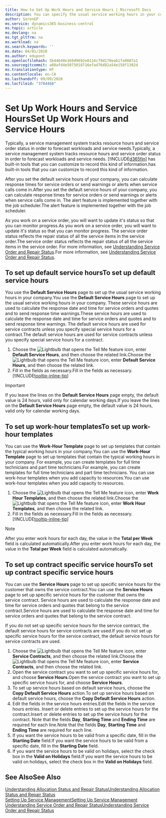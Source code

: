 ```yaml
---
title: How to Set Up Work Hours and Service Hours | Microsoft Docs
description: You can specify the usual service working hours in your company. These service hours are used to calculate the response date and time for service orders and quotes, and to send response time warnings.
author: SorenGP
ms.service: dynamics365-business-central
ms.topic: article
ms.devlang: na
ms.tgt_pltfrm: na
ms.workload: na
ms.search.keywords: ''
ms.date: 04/01/2020
ms.author: edupont
ms.openlocfilehash: 5b44648e169d9692e0124c79d170eab1fa9087a1
ms.sourcegitcommit: a80afd4e5075018716efad76d82a54e158f1392d
ms.translationtype: HT
ms.contentlocale: en-CA
ms.lasthandoff: 09/09/2020
ms.locfileid: "3784468"
---
```

# <a name="set-up-work-hours-and-service-hours"></a><span data-ttu-id="1e08b-104">Set Up Work Hours and Service Hours</span><span class="sxs-lookup"><span data-stu-id="1e08b-104">Set Up Work Hours and Service Hours</span></span>
<span data-ttu-id="1e08b-105">Typically, a service management system tracks resource hours and service order status in order to forecast workloads and service needs.</span><span class="sxs-lookup"><span data-stu-id="1e08b-105">Typically, a service management system tracks resource hours and service order status in order to forecast workloads and service needs.</span></span> [!INCLUDE[d365fin](includes/d365fin_md.md)] <span data-ttu-id="1e08b-106">has built-in tools that you can customize to record this kind of information.</span><span class="sxs-lookup"><span data-stu-id="1e08b-106">has built-in tools that you can customize to record this kind of information.</span></span>  
  
<span data-ttu-id="1e08b-107">After you set the default service hours of your company, you can calculate response times for service orders or send warnings or alerts when service calls come in.</span><span class="sxs-lookup"><span data-stu-id="1e08b-107">After you set the default service hours of your company, you can calculate response times for service orders or send warnings or alerts when service calls come in.</span></span> <span data-ttu-id="1e08b-108">The alert feature is implemented together with the job scheduler.</span><span class="sxs-lookup"><span data-stu-id="1e08b-108">The alert feature is implemented together with the job scheduler.</span></span>   
  
<span data-ttu-id="1e08b-109">As you work on a service order, you will want to update it's status so that you can monitor progress.</span><span class="sxs-lookup"><span data-stu-id="1e08b-109">As you work on a service order, you will want to update it's status so that you can monitor progress.</span></span> <span data-ttu-id="1e08b-110">The service order status reflects the repair status of all the service items in the service order.</span><span class="sxs-lookup"><span data-stu-id="1e08b-110">The service order status reflects the repair status of all the service items in the service order.</span></span> <span data-ttu-id="1e08b-111">For more information, see [Understanding Service Order and Repair Status](service-order-repair-status.md).</span><span class="sxs-lookup"><span data-stu-id="1e08b-111">For more information, see [Understanding Service Order and Repair Status](service-order-repair-status.md).</span></span> 

## <a name="to-set-up-default-service-hours"></a><span data-ttu-id="1e08b-112">To set up default service hours</span><span class="sxs-lookup"><span data-stu-id="1e08b-112">To set up default service hours</span></span>  
<span data-ttu-id="1e08b-113">You use the **Default Service Hours** page to set up the usual service working hours in your company.</span><span class="sxs-lookup"><span data-stu-id="1e08b-113">You use the **Default Service Hours** page to set up the usual service working hours in your company.</span></span> <span data-ttu-id="1e08b-114">These service hours are used to calculate the response date and time for service orders and quotes and to send response time warnings.</span><span class="sxs-lookup"><span data-stu-id="1e08b-114">These service hours are used to calculate the response date and time for service orders and quotes and to send response time warnings.</span></span> <span data-ttu-id="1e08b-115">The default service hours are used for service contracts unless you specify special service hours for a contract.</span><span class="sxs-lookup"><span data-stu-id="1e08b-115">The default service hours are used for service contracts unless you specify special service hours for a contract.</span></span>  
  
1. <span data-ttu-id="1e08b-116">Choose the ![Lightbulb that opens the Tell Me feature](media/ui-search/search_small.png "Tell me what you want to do") icon, enter **Default Service Hours**, and then choose the related link.</span><span class="sxs-lookup"><span data-stu-id="1e08b-116">Choose the ![Lightbulb that opens the Tell Me feature](media/ui-search/search_small.png "Tell me what you want to do") icon, enter **Default Service Hours**, and then choose the related link.</span></span>  
2. <span data-ttu-id="1e08b-117">Fill in the fields as necessary.</span><span class="sxs-lookup"><span data-stu-id="1e08b-117">Fill in the fields as necessary.</span></span> [!INCLUDE[tooltip-inline-tip](includes/tooltip-inline-tip_md.md)]  
  
> [!IMPORTANT]  
>  <span data-ttu-id="1e08b-118">If you leave the lines on the **Default Service Hours** page empty, the default value is 24 hours, valid only for calendar working days.</span><span class="sxs-lookup"><span data-stu-id="1e08b-118">If you leave the lines on the **Default Service Hours** page empty, the default value is 24 hours, valid only for calendar working days.</span></span>  
  
## <a name="to-set-up-work-hour-templates"></a><span data-ttu-id="1e08b-119">To set up work-hour templates</span><span class="sxs-lookup"><span data-stu-id="1e08b-119">To set up work-hour templates</span></span>
<span data-ttu-id="1e08b-120">You can use the **Work-Hour Template** page to set up templates that contain the typical working hours in your company.</span><span class="sxs-lookup"><span data-stu-id="1e08b-120">You can use the **Work-Hour Template** page to set up templates that contain the typical working hours in your company.</span></span> <span data-ttu-id="1e08b-121">For example, you can create templates for full time technicians and part time technicians.</span><span class="sxs-lookup"><span data-stu-id="1e08b-121">For example, you can create templates for full time technicians and part time technicians.</span></span> <span data-ttu-id="1e08b-122">You can use work-hour templates when you add capacity to resources.</span><span class="sxs-lookup"><span data-stu-id="1e08b-122">You can use work-hour templates when you add capacity to resources.</span></span>  
  
1. <span data-ttu-id="1e08b-123">Choose the ![Lightbulb that opens the Tell Me feature](media/ui-search/search_small.png "Tell me what you want to do") icon, enter **Work Hour Templates**, and then choose the related link.</span><span class="sxs-lookup"><span data-stu-id="1e08b-123">Choose the ![Lightbulb that opens the Tell Me feature](media/ui-search/search_small.png "Tell me what you want to do") icon, enter **Work Hour Templates**, and then choose the related link.</span></span>  
2. <span data-ttu-id="1e08b-124">Fill in the fields as necessary.</span><span class="sxs-lookup"><span data-stu-id="1e08b-124">Fill in the fields as necessary.</span></span> [!INCLUDE[tooltip-inline-tip](includes/tooltip-inline-tip_md.md)]  
  
> [!Note]
> <span data-ttu-id="1e08b-125">After you enter work hours for each day, the value in the **Total per Week** field is calculated automatically.</span><span class="sxs-lookup"><span data-stu-id="1e08b-125">After you enter work hours for each day, the value in the **Total per Week** field is calculated automatically.</span></span>  

## <a name="to-set-up-contract-specific-service-hours"></a><span data-ttu-id="1e08b-126">To set up contract specific service hours</span><span class="sxs-lookup"><span data-stu-id="1e08b-126">To set up contract specific service hours</span></span>  
<span data-ttu-id="1e08b-127">You can use the **Service Hours** page to set up specific service hours for the customer that owns the service contract.</span><span class="sxs-lookup"><span data-stu-id="1e08b-127">You can use the **Service Hours** page to set up specific service hours for the customer that owns the service contract.</span></span> <span data-ttu-id="1e08b-128">Service hours are used to calculate the response date and time for service orders and quotes that belong to the service contract.</span><span class="sxs-lookup"><span data-stu-id="1e08b-128">Service hours are used to calculate the response date and time for service orders and quotes that belong to the service contract.</span></span>  
  
<span data-ttu-id="1e08b-129">If you do not set up specific service hours for the service contract, the default service hours for service contracts are used.</span><span class="sxs-lookup"><span data-stu-id="1e08b-129">If you do not set up specific service hours for the service contract, the default service hours for service contracts are used.</span></span>  
  
1. <span data-ttu-id="1e08b-130">Choose the ![Lightbulb that opens the Tell Me feature](media/ui-search/search_small.png "Tell me what you want to do") icon, enter **Service Contracts**, and then choose the related link.</span><span class="sxs-lookup"><span data-stu-id="1e08b-130">Choose the ![Lightbulb that opens the Tell Me feature](media/ui-search/search_small.png "Tell me what you want to do") icon, enter **Service Contracts**, and then choose the related link.</span></span>  
2. <span data-ttu-id="1e08b-131">Open the service contract you want to set up specific service hours for, and choose **Service Hours**.</span><span class="sxs-lookup"><span data-stu-id="1e08b-131">Open the service contract you want to set up specific service hours for, and choose **Service Hours**.</span></span>  
4. <span data-ttu-id="1e08b-132">To set up service hours based on default service hours, choose the **Copy Default Service Hours** action.</span><span class="sxs-lookup"><span data-stu-id="1e08b-132">To set up service hours based on default service hours, choose the **Copy Default Service Hours** action.</span></span>  
5. <span data-ttu-id="1e08b-133">Edit the fields in the service hours entries.</span><span class="sxs-lookup"><span data-stu-id="1e08b-133">Edit the fields in the service hours entries.</span></span> <span data-ttu-id="1e08b-134">Insert or delete entries to set up the service hours for the contract.</span><span class="sxs-lookup"><span data-stu-id="1e08b-134">Insert or delete entries to set up the service hours for the contract.</span></span> <span data-ttu-id="1e08b-135">Note that the fields **Day**, **Starting Time** and **Ending Time** are required for each line.</span><span class="sxs-lookup"><span data-stu-id="1e08b-135">Note that the fields **Day**, **Starting Time** and **Ending Time** are required for each line.</span></span>  
6. <span data-ttu-id="1e08b-136">If you want the service hours to be valid from a specific date, fill in the **Starting Date** field.</span><span class="sxs-lookup"><span data-stu-id="1e08b-136">If you want the service hours to be valid from a specific date, fill in the **Starting Date** field.</span></span>  
7. <span data-ttu-id="1e08b-137">If you want the service hours to be valid on holidays, select the check box in the **Valid on Holidays** field.</span><span class="sxs-lookup"><span data-stu-id="1e08b-137">If you want the service hours to be valid on holidays, select the check box in the **Valid on Holidays** field.</span></span>  

## <a name="see-also"></a><span data-ttu-id="1e08b-138">See Also</span><span class="sxs-lookup"><span data-stu-id="1e08b-138">See Also</span></span>  
[<span data-ttu-id="1e08b-139">Understanding Allocation Status and Repair Status</span><span class="sxs-lookup"><span data-stu-id="1e08b-139">Understanding Allocation Status and Repair Status</span></span>](service-allocation-status-and-repair-status.md)  
[<span data-ttu-id="1e08b-140">Setting Up Service Management</span><span class="sxs-lookup"><span data-stu-id="1e08b-140">Setting Up Service Management</span></span>](service-setup-service.md)  
[<span data-ttu-id="1e08b-141">Understanding Service Order and Repair Status</span><span class="sxs-lookup"><span data-stu-id="1e08b-141">Understanding Service Order and Repair Status</span></span>](service-order-repair-status.md)  
